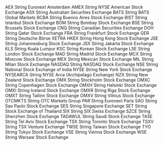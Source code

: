 AEX	String	Euronext Amsterdam
AMEX	String	NYSE American Stock Exchange
ASX	String	Australian Securities Exchange
BATS	String	BATS Global Markets
BCBA	String	Buenos Aires Stock Exchange
BIST	String	Istanbul Stock Exchange
BOM	String	Bombay Stock Exchange
BSE	String	Brussels Stock Exchange
CNQ	String	Canadian Securities Exchange
DOH	String	Qatar Stock Exchange
FRA	String	Frankfurt Stock Exchange
GER	String	Deutsche Börse XETRA
HKEX	String	Hong Kong Stock Exchange
JSE	String	Johannesburg Stock Exchange
JSX	String	Jakarta Stock Exchange
KLS	String	Kuala Lumpur
KSC	String	Korean Stock Exchange
LSE	String	London Stock Exchange
MAD	String	Madrid Stock Exchange
MCX	String	Moscow Stock Exchange
MEX	String	Mexican Stock Exchange
MIL	String	Milan Stock Exchange
NASDAQ	String	NASDAQ Stock Exchange
NSE	String	National Stock Exchange of India
NYSE	String	New York Stock Exchange
NYSEARCA	String	NYSE Arca (Archipelago Exchange)
NZX	String	New Zealand Stock Exchange
OMX	String	Stockholm Stock Exchange
OMXC	String	Copenhagen Stock Exchange
OMXH	String	Helsinki Stock Exchange
OMXI	String	Iceland Stock Exchange
OMXR	String	Riga Stock Exchange
OMXT	String	Tallinn Stock Exchange
OMXV	String	Vilnius Stock Exchange
OTCMKTS	String	OTC Markets Group
PAR	String	Euronext Paris
SAO	String	Sao Paolo Stock Exchange
SES	String	Singapore Exchange
SET	String	Stock Exchange of Thailand
SIX	String	SIX Swiss Exchange
SZCE	String	Shenzhen Stock Exchange
TADAWUL	String	Saudi Stock Exchange
TASE	String	Tel Aviv Stock Exchange
TSX	String	Toronto Stock Exchange
TSXV	String	TSX Venture Exchange
TWSE	String	Taiwan Stock Exchange
TYO	String	Tokyo Stock Exchange
VSE	String	Vienna Stock Exchange
WSE	String	Warsaw Stock Exchange
